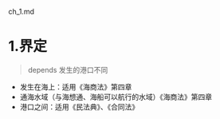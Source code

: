 ch_1.md
# 1.界定
> depends 发生的港口不同
- 发生在海上：适用《海商法》第四章
- 通海水域（与海想通、海船可以航行的水域）《海商法》第四章
- 港口之间：适用《民法典》、《合同法》
